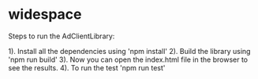# widespace
Steps to run the AdClientLibrary:

1). Install all the dependencies using 'npm install'
2). Build the library using 'npm run build'
3). Now you can open the index.html file in the browser to see the results.
4). To run the test 'npm run test'
